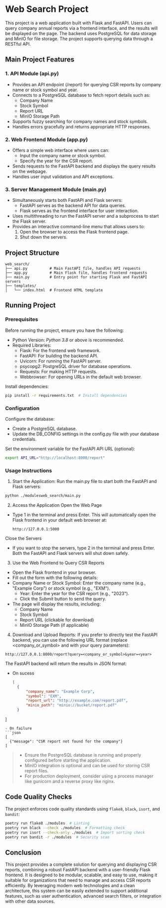 # Web Search Project

This project is a web application built with Flask and FastAPI. Users can query company annual reports via a frontend interface, and the results will be displayed on the page. The backend uses PostgreSQL for data storage and MinIO for file storage. The project supports querying data through a RESTful API.

## Main Project Features

### 1. API Module (api.py)
- Provides an API endpoint (/report) for querying CSR reports by company name or stock symbol and year.
- Connects to a PostgreSQL database to fetch report details such as:
  - Company Name
  - Stock Symbol
  - Report URL
  - MinIO Storage Path
- Supports fuzzy searching for company names and stock symbols.
- Handles errors gracefully and returns appropriate HTTP responses.

### 2. Web Frontend Module (app.py)
- Offers a simple web interface where users can:
  - Input the company name or stock symbol.
  - Specify the year for the CSR report.
- Sends requests to the FastAPI backend and displays the query results on the webpage.
- Handles user input validation and API exceptions.


### 3. Server Management Module (main.py)
- Simultaneously starts both FastAPI and Flask servers:
  - FastAPI serves as the backend API for data queries.
  - Flask serves as the frontend interface for user interaction.
- Uses multithreading to run the FastAPI server and a subprocess to start the Flask server.
- Provides an interactive command-line menu that allows users to:
  1. Open the browser to access the Flask frontend page.
  2. Shut down the servers.

## Project Structure
```
web_search/
├── api.py          # Main FastAPI file, handles API requests
├── app.py          # Main Flask file, handles frontend requests
├── main.py         # Entry point for starting Flask and FastAPI servers
├── templates/
│   └── index.html  # Frontend HTML template
```

## Running Project

### Prerequisites
Before running the project, ensure you have the following:

- Python Version: *Python 3.8* or above is recommended.
- Required Libraries:
  - Flask: For the frontend web framework.
  - FastAPI: For building the backend API.
  - Uvicorn: For running the FastAPI server.
  - psycopg2: PostgreSQL driver for database operations.
  - Requests: For making HTTP requests.
  - Webbrowser: For opening URLs in the default web browser.

Install dependencies:
```bash
pip install -r requirements.txt  # Install dependencies
```

### Configuration
Configure the database:
  - Create a PostgreSQL database.
  - Update the DB_CONFIG settings in the config.py file with your database credentials.

Set the environment variable for the FastAPI API URL (optional):
  ```bash
  export API_URL="http://localhost:8000/report"
  ```

### Usage Instructions

1. Start the Application:
Run the main.py file to start both the FastAPI and Flask servers:
  ```bash
  python ./modulesweb_search/main.py
  ```

2. Access the Application
Open the Web Page
- Type 1 in the terminal and press Enter. This will automatically open the Flask frontend in your default web browser at:
  ```arduino
  http://127.0.0.1:5000
  ```
Close the Servers
- If you want to stop the servers, type 2 in the terminal and press Enter. Both the FastAPI and Flask servers will shut down safely.

3. Use the Web Frontend to Query CSR Reports
- Open the Flask frontend in your browser.
- Fill out the form with the following details:
- Company Name or Stock Symbol: Enter the company name (e.g., "Example Corp") or stock symbol (e.g., "EXM").
  - Year: Enter the year for the CSR report (e.g., "2023").
  - Click the Submit button to send the query.
- The page will display the results, including:
  - Company Name
  - Stock Symbol
  - Report URL (clickable for download)
  - MinIO Storage Path (if applicable)

4. Download and Upload Reports:
If you prefer to directly test the FastAPI backend, you can use the following URL format (replace <company_or_symbol> and <year> with your query parameters):
  ```arduino
  http://127.0.0.1:8000/report?query=<company_or_symbol>&year=<year>
  ```
The FastAPI backend will return the results in JSON format:
- On sucess
  ```json
  [
    {
        "company_name": "Example Corp",
        "symbol": "EXM",
        "report_url": "http://example.com/report.pdf",
        "minio_path": "minio://bucket/report.pdf"
    }
]
  ```
- On failure
  ```json
  [
    {"message": "CSR report not found for the company"}
]
  ```

> - Ensure the PostgreSQL database is running and properly configured before starting the application.
> - MinIO integration is optional and can be used for storing CSR report files.
> - For production deployment, consider using a process manager like gunicorn and a reverse proxy like nginx.

## Code Quality Checks
The project enforces code quality standards using `flake8`, `black`, `isort`, and `bandit`:
```bash
poetry run flake8 ./modules  # Linting
poetry run black --check ./modules  # Formatting check
poetry run isort --check-only ./modules  # Import sorting check
poetry run bandit -r ./modules  # Security scan
```

## Conclusion
This project provides a complete solution for querying and displaying CSR reports, combining a robust FastAPI backend with a user-friendly Flask frontend. It is designed to be modular, scalable, and easy to use, making it suitable for organizations that need to manage and access CSR reports efficiently. By leveraging modern web technologies and a clean architecture, this system can be easily extended to support additional features, such as user authentication, advanced search filters, or integration with other data sources.
